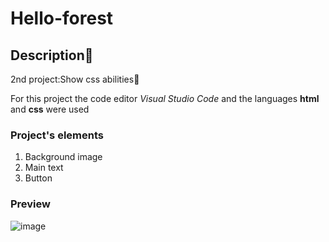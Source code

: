 # Hello-forest
## Description👀

2nd project:Show css abilities🌻 

For this project the code editor *Visual Studio Code* and the languages **html** and **css** were used

### Project's elements
<ol>
  <li>Background image</li>
  <li>Main text</li>
  <li>Button</li>
</ol>

### Preview
![image](https://github.com/sophxrgz14/Hello-forest/assets/151889411/53729cc2-39a0-4a22-bd6f-c817d56b02c8)
